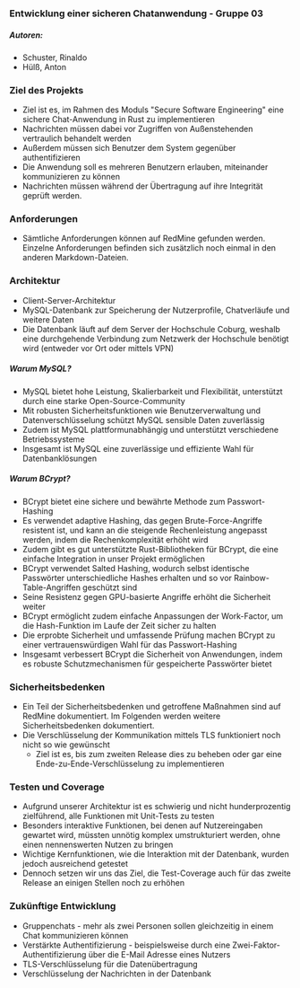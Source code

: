 
### Entwicklung einer sicheren Chatanwendung - Gruppe 03

##### Autoren:
- Schuster, Rinaldo
- Hülß, Anton

### Ziel des Projekts
- Ziel ist es, im Rahmen des Moduls "Secure Software Engineering" eine sichere Chat-Anwendung in Rust zu implementieren
- Nachrichten müssen dabei vor Zugriffen von Außenstehenden vertraulich behandelt werden 
- Außerdem müssen sich Benutzer dem System gegenüber authentifizieren 
- Die Anwendung soll es mehreren Benutzern erlauben, miteinander kommunizieren zu können
- Nachrichten müssen während der Übertragung auf ihre Integrität geprüft werden.

### Anforderungen
- Sämtliche Anforderungen können auf RedMine gefunden werden. Einzelne Anforderungen befinden sich zusätzlich noch einmal in den anderen Markdown-Dateien. 

### Architektur
- Client-Server-Architektur
- MySQL-Datenbank zur Speicherung der Nutzerprofile, Chatverläufe und weitere Daten
- Die Datenbank läuft auf dem Server der Hochschule Coburg, weshalb eine durchgehende Verbindung zum Netzwerk der Hochschule benötigt wird (entweder vor Ort oder mittels VPN)

##### Warum MySQL?
- MySQL bietet hohe Leistung, Skalierbarkeit und Flexibilität, unterstützt durch eine starke Open-Source-Community
- Mit robusten Sicherheitsfunktionen wie Benutzerverwaltung und Datenverschlüsselung schützt MySQL sensible Daten zuverlässig
- Zudem ist MySQL plattformunabhängig und unterstützt verschiedene Betriebssysteme
- Insgesamt ist MySQL eine zuverlässige und effiziente Wahl für Datenbanklösungen

##### Warum BCrypt?
- BCrypt bietet eine sichere und bewährte Methode zum Passwort-Hashing 
- Es verwendet adaptive Hashing, das gegen Brute-Force-Angriffe resistent ist, und kann an die steigende Rechenleistung angepasst werden, indem die Rechenkomplexität erhöht wird 
- Zudem gibt es gut unterstützte Rust-Bibliotheken für BCrypt, die eine einfache Integration in unser Projekt ermöglichen
- BCrypt verwendet Salted Hashing, wodurch selbst identische Passwörter unterschiedliche Hashes erhalten und so vor Rainbow-Table-Angriffen geschützt sind
- Seine Resistenz gegen GPU-basierte Angriffe erhöht die Sicherheit weiter 
- BCrypt ermöglicht zudem einfache Anpassungen der Work-Factor, um die Hash-Funktion im Laufe der Zeit sicher zu halten 
- Die erprobte Sicherheit und umfassende Prüfung machen BCrypt zu einer vertrauenswürdigen Wahl für das Passwort-Hashing
- Insgesamt verbessert BCrypt die Sicherheit von Anwendungen, indem es robuste Schutzmechanismen für gespeicherte Passwörter bietet

### Sicherheitsbedenken
- Ein Teil der Sicherheitsbedenken und getroffene Maßnahmen sind auf RedMine dokumentiert. Im Folgenden werden weitere Sicherheitsbedenken dokumentiert.
- Die Verschlüsselung der Kommunikation mittels TLS funktioniert noch nicht so wie gewünscht
    - Ziel ist es, bis zum zweiten Release dies zu beheben oder gar eine Ende-zu-Ende-Verschlüsselung zu implementieren

### Testen und Coverage
- Aufgrund unserer Architektur ist es schwierig und nicht hunderprozentig zielführend, alle Funktionen mit Unit-Tests zu testen
- Besonders interaktive Funktionen, bei denen auf Nutzereingaben gewartet wird, müssten unnötig komplex umstrukturiert werden, ohne einen nennenswerten Nutzen zu bringen
- Wichtige Kernfunktionen, wie die Interaktion mit der Datenbank, wurden jedoch ausreichend getestet
- Dennoch setzen wir uns das Ziel, die Test-Coverage auch für das zweite Release an einigen Stellen noch zu erhöhen

### Zukünftige Entwicklung
- Gruppenchats - mehr als zwei Personen sollen gleichzeitig in einem Chat kommunizieren können
- Verstärkte Authentifizierung - beispielsweise durch eine Zwei-Faktor-Authentifizierung über die E-Mail Adresse eines Nutzers
- TLS-Verschlüsselung für die Datenübertragung
- Verschlüsselung der Nachrichten in der Datenbank


